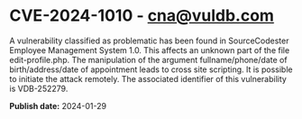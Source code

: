 # CVE-2024-1010 - cna@vuldb.com

A vulnerability classified as problematic has been found in SourceCodester Employee Management System 1.0. This affects an unknown part of the file edit-profile.php. The manipulation of the argument fullname/phone/date of birth/address/date of appointment leads to cross site scripting. It is possible to initiate the attack remotely. The associated identifier of this vulnerability is VDB-252279.

**Publish date:** 2024-01-29
